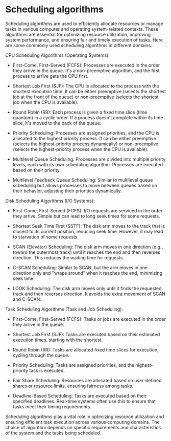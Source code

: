 # Scheduling algorithms

Scheduling algorithms are used to efficiently allocate resources or manage tasks in various computer and operating system-related contexts. These algorithms are essential for optimizing resource utilization, improving system performance, and ensuring fair and timely execution of tasks. Here are some commonly used scheduling algorithms in different domains:

CPU Scheduling Algorithms (Operating Systems):

* First-Come, First-Served (FCFS): Processes are executed in the order they arrive in the queue. It's a non-preemptive algorithm, and the first process to arrive gets the CPU first.

* Shortest Job First (SJF): The CPU is allocated to the process with the shortest execution time. It can be either preemptive (selects the shortest job at the front of the queue) or non-preemptive (selects the shortest job when the CPU is available).

* Round Robin (RR): Each process is given a fixed time slice (time quantum) in a cyclic order. If a process doesn't complete within its time slice, it's moved to the back of the queue.

* Priority Scheduling: Processes are assigned priorities, and the CPU is allocated to the highest priority process. It can be either preemptive (selects the highest-priority process dynamically) or non-preemptive (selects the highest-priority process when the CPU is available).

* Multilevel Queue Scheduling: Processes are divided into multiple priority levels, each with its own scheduling algorithm. Processes are executed based on their priority.

* Multilevel Feedback Queue Scheduling: Similar to multilevel queue scheduling but allows processes to move between queues based on their behavior, adjusting their priorities dynamically.

Disk Scheduling Algorithms (I/O Systems):

* First-Come, First-Served (FCFS): I/O requests are serviced in the order they arrive. Simple but can lead to long seek times for some requests.

* Shortest Seek Time First (SSTF): The disk arm moves to the track that is closest to its current position, reducing seek time. However, it may lead to starvation of some requests.

* SCAN (Elevator) Scheduling: The disk arm moves in one direction (e.g., toward the outermost track) until it reaches the end and then reverses direction. This reduces the waiting time for requests.

* C-SCAN Scheduling: Similar to SCAN, but the arm moves in one direction only and "wraps around" when it reaches the end, minimizing seek time.

* LOOK Scheduling: The disk arm moves only until it finds the requested track and then reverses direction. It avoids the extra movement of SCAN and C-SCAN.

Task Scheduling Algorithms (Task and Job Scheduling):

* First-Come, First-Served (FCFS): Tasks or jobs are executed in the order they arrive in the queue.

* Shortest Job First (SJF): Tasks are executed based on their estimated execution times, starting with the shortest.

* Round Robin (RR): Tasks are allocated fixed time slices for execution, cycling through the queue.

* Priority Scheduling: Tasks are assigned priorities, and the highest-priority task is executed.

* Fair Share Scheduling: Resources are allocated based on user-defined shares or resource limits, ensuring fairness among tasks.

* Deadline-Based Scheduling: Tasks are executed based on their specified deadlines. Real-time systems often use this to ensure that tasks meet their timing requirements.

Scheduling algorithms play a vital role in optimizing resource utilization and ensuring efficient task execution across various computing domains. The choice of algorithm depends on specific requirements and characteristics of the system and the tasks being scheduled.
